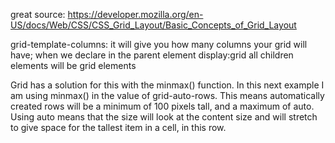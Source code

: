 great source:
https://developer.mozilla.org/en-US/docs/Web/CSS/CSS_Grid_Layout/Basic_Concepts_of_Grid_Layout

grid-template-columns: it will give you how many columns your grid will have;
when we declare in the parent element display:grid all children elements will be grid elements

Grid has a solution for this with the minmax() function. In this next example I am using minmax() in the value of grid-auto-rows. This means automatically created rows will be a minimum of 100 pixels tall, and a maximum of auto. Using auto means that the size will look at the content size and will stretch to give space for the tallest item in a cell, in this row.